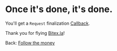# Once it's done, it's done.

You'll get a `Request` finalization [Callback](/bitex-guides/concierge/callbacks).

Thank you for flying [Bitex.la](https://sandbox.bitex.la/)!

<div class="footer-nav">
  <span>
    Back:
    <a href="/bitex-guides/concierge/follow">Follow the money</a>
  </span>
</div>
